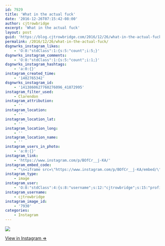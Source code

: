 ```yaml
---
id: 7929
title: 'What in the actual fuck'
date: '2016-12-26T07:15:42-08:00'
author: cjtrowbridge
excerpt: 'What in the actual fuck'
layout: post
guid: 'https://blog.cjtrowbridge.com/2016/12/26/what-in-the-actual-fuck/'
permalink: /2016/12/26/what-in-the-actual-fuck/
dsgnwrks_instagram_likes:
    - 'O:8:"stdClass":1:{s:5:"count";i:5;}'
dsgnwrks_instagram_comments:
    - 'O:8:"stdClass":1:{s:5:"count";i:1;}'
dsgnwrks_instagram_hashtags:
    - 'a:0:{}'
instagram_created_time:
    - '1482765342'
dsgnwrks_instagram_id:
    - '1413860627760276096_41872995'
instagram_filter_used:
    - Clarendon
instagram_attribution:
    - ''
instagram_location:
    - ''
instagram_location_lat:
    - ''
instagram_location_long:
    - ''
instagram_location_name:
    - ''
instagram_users_in_photo:
    - 'a:0:{}'
instagram_link:
    - 'https://www.instagram.com/p/BOfCr__j-KA/'
instagram_embed_code:
    - "\n<iframe src=\"https://www.instagram.com/p/BOfCr__j-KA/embed/\" width=\"612\" height=\"710\" frameborder=\"0\" scrolling=\"no\" allowtransparency=\"true\" class=\"insta-image-embed\"></iframe>\n"
instagram_type:
    - image
instagram_user:
    - 'O:8:"stdClass":4:{s:8:"username";s:12:"cjtrowbridge";s:15:"profile_picture";s:96:"https://scontent.cdninstagram.com/t51.2885-19/s150x150/13724650_1188772791164794_142557231_a.jpg";s:2:"id";s:8:"41872995";s:9:"full_name";s:13:"CJ Trowbridge";}'
instagram_username:
    - cjtrowbridge
instagram_image_id:
    - '7930'
categories:
    - Instagram
---
```


[![](https://blog.cjtrowbridge.com/wp-content/uploads/2016/12/1482765342-1-1.jpg)](https://www.instagram.com/p/BOfCr__j-KA/)

[View in Instagram ⇒](https://www.instagram.com/p/BOfCr__j-KA/)